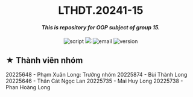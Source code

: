 <h1><div align="center"> LTHDT.20241-15 </div></h1>
<h4><div align="center"><i> This is repository for OOP subject of group 15. </i></div></h4>

<p align="center">
 <img src="https://img.shields.io/badge/Script-README-blue.svg" alt="script">
 <img src="https://img.shields.io/badge/Subject-Object Oriented Programming-008F64">
 <img src="https://img.shields.io/badge/Group-15-purple.svg" alt="email">
 <img src="https://img.shields.io/badge/Semester-2024.1-orange.svg" alt="version">
</p>

<h2> ★ Thành viên nhóm </h2>
20225648 - Phạm Xuân Long: Trưởng nhóm
20225874 - Bùi Thành Long
20225646 - Thân Cát Ngọc Lan
20225735 - Mai Huy Long
20225738 - Phan Hoàng Long
